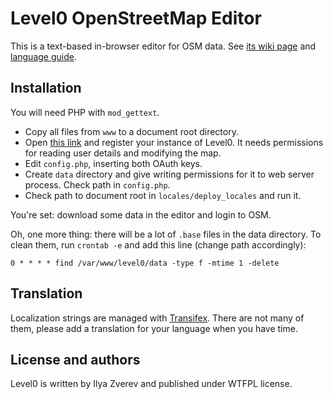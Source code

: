 # Level0 OpenStreetMap Editor

This is a text-based in-browser editor for OSM data. See [its wiki page](http://wiki.openstreetmap.org/wiki/Level0) and [language guide](http://wiki.openstreetmap.org/wiki/Level0L).

## Installation

You will need PHP with `mod_gettext`.

* Copy all files from `www` to a document root directory.
* Open [this link](http://www.openstreetmap.org/user/username/oauth_clients/new) and register your instance of Level0. It needs permissions for reading user details and modifying the map.
* Edit `config.php`, inserting both OAuth keys.
* Create `data` directory and give writing permissions for it to web server process. Check path in `config.php`.
* Check path to document root in `locales/deploy_locales` and run it.

You're set: download some data in the editor and login to OSM.

Oh, one more thing: there will be a lot of `.base` files in the data directory. To clean them, run `crontab -e` and add this line (change path accordingly):

    0 * * * * find /var/www/level0/data -type f -mtime 1 -delete

## Translation

Localization strings are managed with [Transifex](https://www.transifex.com/projects/p/level0/). There are not many of them, please add a translation for your language when you have time.

## License and authors

Level0 is written by Ilya Zverev and published under WTFPL license.
